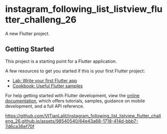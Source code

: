# instagram_following_list_listview_flutter_challeng_26

A new Flutter project.

## Getting Started

This project is a starting point for a Flutter application.

A few resources to get you started if this is your first Flutter project:

- [Lab: Write your first Flutter app](https://docs.flutter.dev/get-started/codelab)
- [Cookbook: Useful Flutter samples](https://docs.flutter.dev/cookbook)

For help getting started with Flutter development, view the
[online documentation](https://docs.flutter.dev/), which offers tutorials,
samples, guidance on mobile development, and a full API reference.




https://github.com/VITianLalit/instagram_following_list_listview_flutter_challeng_26.github.io/assets/98540540/64e43a68-1718-414d-bbb7-7d6ca36ef70f

